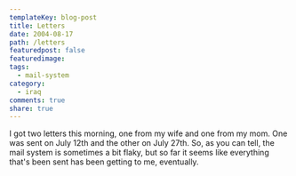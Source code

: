 ```yaml
---
templateKey: blog-post
title: Letters
date: 2004-08-17
path: /letters
featuredpost: false
featuredimage:
tags:
  - mail-system
category:
  - iraq
comments: true
share: true
---
```


I got two letters this morning, one from my wife and one from my mom. One was sent on July 12th and the other on July 27th. So, as you can tell, the mail system is sometimes a bit flaky, but so far it seems like everything that's been sent has been getting to me, eventually.
